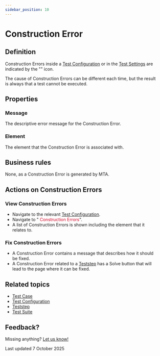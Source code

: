 ```yaml
---
sidebar_position: 10
---
```



# Construction Error

## Definition

Construction Errors inside a [Test Configuration](test-configuration) or in the [Test Settings](test-setting) are indicated by the "<font color="#d30d2e"><i class="fas fa-circle-exclamation"></i></font>" icon. 

The cause of Construction Errors can be different each time, but the result is always that a test cannot be executed.


## Properties

### Message
The descriptive error message for the Construction Error.

### Element
The element that the Construction Error is associated with.

## Business rules

None, as a Construction Error is generated by MTA. 

## Actions on Construction Errors

### View Construction Errors
- Navigate to the relevant [Test Configuration](test-configuration).
- Navigate to "<font color="#d30d2e"><i class="fas fa-circle-exclamation"></i>  Construction Errors</font>".
- A list of Construction Errors is shown including the element that it relates to.

### Fix Construction Errors
- A Construction Error contains a message that describes how it should be fixed.
- A Construction Error related to a [Teststep](teststep) has a Solve button that will lead to the page where it can be fixed.

## Related topics
- [Test Case](test-case)
- [Test Configuration](test-configuration)
- [Teststep](teststep)
- [Test Suite](test-suite) 

## Feedback?
Missing anything? [Let us know!](mailto:support@menditect.com)

Last updated 7 October 2025